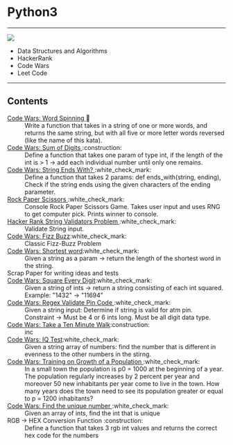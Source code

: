 # Python3
<hr/>
<img src="https://www.codewars.com/users/ChristianGobin/badges/large"/>
<ul>
  <li>Data Structures and Algorithms </li>
  <li>HackerRank</li>
  <li>Code Wars</li>
  <li>Leet Code</li>
</ul>
<hr/>
<h2>
  Contents
</h2>
<dl>
  <dt>
    <a href="https://www.codewars.com/kata/5264d2b162488dc400000001/train/python"> Code Wars: Word Spinning </a>🚧
  </dt>
  <dd>
    Write a function that takes in a string of one or more words, and returns the same string, but with all five or more letter words reversed (like the name of this kata).
  </dd>
  <dt>
    <a href="https://www.codewars.com/kata/541c8630095125aba6000c00/train/python"> Code Wars: Sum of Digits </a>:construction:
  </dt>
  <dd>
    Define a function that takes one param of type int, if the length of the int is > 1 -> add each individual number until only one remains.
  </dd>
  <dt>
    <a href="https://www.codewars.com/kata/51f2d1cafc9c0f745c00037d/train/python"> Code Wars: String Ends With? </a>:white_check_mark:
  </dt>
  <dd>
    Define a function that takes 2 params: def ends_with(string, ending), Check if the string ends using the given characters of the ending parameter.
  </dd>
  <dt>
    <a href="https://github.com/ChristianGobin/python_3/blob/master/rockpaperscissors.py"> Rock Paper Scissors </a>:white_check_mark: </dt>
  </dt>
  <dd>
    Console Rock Paper Scissors Game. Takes user input and uses RNG to get computer pick. Prints winner to console.
  </dd>
  <dt>
    <a href="https://www.hackerrank.com/challenges/string-validators/problem"> 
      Hacker Rank String Validators Problem 
    </a>:white_check_mark:
    <dd>
      Validate String input.
    </dd>
  </dt>
  <dt>
    <a href="https://www.codewars.com/kata/5300901726d12b80e8000498/train/python">Code Wars: Fizz Buzz</a>:white_check_mark:
  </dt>
  <dd>
      Classic Fizz-Buzz Problem
  </dd>
  <dt>
    <a href="https://www.codewars.com/kata/57cebe1dc6fdc20c57000ac9/train/python">Code Wars: Shortest word</a>:white_check_mark:
  </dt>
  <dd>
      Given a string as a param -> return the length of the shortest word in the string.
  </dd>
  <dt>
    Scrap Paper for writing ideas and tests
  </dt>
  <dt>
    <a href="https://www.codewars.com/kata/546e2562b03326a88e000020/train/python">Code Wars: Square Every Digit</a>:white_check_mark:
  </dt>
  <dd>
    Given a string of ints -> return a string consisting of each int squared. <br/>
    Example: "1432" -> "11694"
  </dd>
  <dt>
    <a href="https://www.codewars.com/kata/55f8a9c06c018a0d6e000132/train/python"> Code Wars: Regex Validate Pin Code </a>:white_check_mark:
  </dt>
  <dd>
    Given a string input: Determine if string is valid for atm pin. <br/>
    Constraint -> Must be 4 or 6 ints long. Must be all digit data type.
  </dd>
  <dt>
    <a href="https://www.codewars.com/kata/54da539698b8a2ad76000228/train/python">Code Wars: Take a Ten Minute Walk</a>:construction:
  </dt>
  <dd>
    inc
  </dd>
  <dt>
    <a href="https://www.codewars.com/kata/552c028c030765286c00007d/train/python">Code Wars: IQ Test</a>:white_check_mark:
  </dt>
  <dd>
    Given a string array of numbers: find the number that is different in evenness to the other numbers in the stirng.
  </dd>
  <dt>
    <a href ="https://www.codewars.com/kata/563b662a59afc2b5120000c6/train/python"> Code Wars: Training on Growth of a Population </a>:white_check_mark:
  </dt>
  <dd>
    In a small town the population is p0 = 1000 at the beginning of a year. The population regularly increases by 2 percent per year and moreover 50 new inhabitants per year
    come to live in the town. 
    How many years does the town need to see its population greater or equal to p = 1200 inhabitants?
  </dd>
  <dt>
    <a href="https://www.codewars.com/kata/585d7d5adb20cf33cb000235/train/python">Code Wars: Find the unique number </a>:white_check_mark:
  </dt>
  <dd>
    Given an array of ints, find the int that is unique
  </dd>
  <dt>
  RGB -> HEX Conversion Function
  :construction:
  </dt>
  <dd>
     Define a function that takes 3 rgb int values and returns the correct hex code for the numbers
  </dd>
  
</dl>
